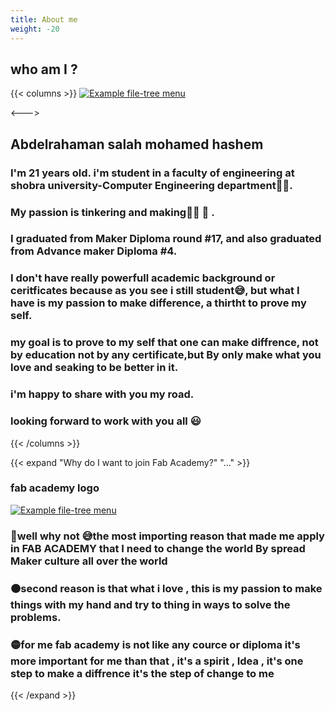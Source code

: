 ```yaml
---
title: About me 
weight: -20
---
```

who am I ?
---
{{< columns >}} <!-- begin columns block -->
[![Example file-tree menu](/media/myphoto.jpg)](/media/myphoto.jpg)

<---> <!-- magic sparator, between columns -->
## Abdelrahaman salah mohamed hashem 

### I'm 21 years old. i'm student in a faculty of engineering at shobra university-Computer Engineering department👨‍💻.
### My passion is tinkering and making👷‍♂️ 🔧 . 
### I graduated from Maker Diploma round #17, and also graduated from Advance maker Diploma #4. 
### I don't have really powerfull academic background or ceritficates because as you see i still student😅, but what I have is my passion to make difference, a thirtht to prove my self. 
### my goal is to prove to my self that one can make diffrence, not by education not by any certificate,but By only make what you love and seaking to be better in it.
### i'm happy to share with you my road.
### looking forward to work with you all 😃  
{{< /columns >}}


{{< expand "Why do I want to join Fab Academy?" "..." >}}
### fab academy logo
[![Example file-tree menu](/media/fablab.png)](/media/fablab.png)

### 🔴well why not 😅the most importing reason that made me apply in FAB ACADEMY that I need to change the world By spread Maker culture all over the world 
### 🟠second reason is that what i love , this is my passion to make things with my hand and try to thing in ways to solve the problems.
### 🟡for me fab academy is not like any cource or diploma it's more important for me than that , it's a spirit , Idea , it's one step to make a diffrence it's the step of change to me 
{{< /expand >}}

